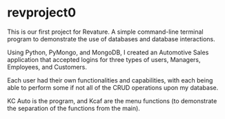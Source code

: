 # revproject0
This is our first project for Revature. A simple command-line terminal program to demonstrate the use of databases and database interactions. 

Using Python, PyMongo, and MongoDB, I created an Automotive Sales application that accepted logins for three types of users, Managers, Employees, and Customers.

Each user had their own functionalities and capabilities, with each being able to perform some if not all of the CRUD operations upon my database.

KC Auto is the program, and Kcaf are the menu functions (to demonstrate the separation of the functions from the main).
